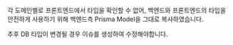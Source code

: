 각 도메인별로 프론트엔드에서 타입을 확인할 수 없어, 백엔드와 프론트엔드의 타입을 안전하게 사용하기 위해 백엔드측 Prisma Model을 그대로 복사하였습니다.

추후 DB 타입이 변경될 경우 이슈를 생성하여 수정해야합니다.
